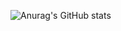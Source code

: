 ![Anurag's GitHub stats](https://github-readme-stats.vercel.app/api?username=bruno561&theme=tokyonight&show_icons=true)

